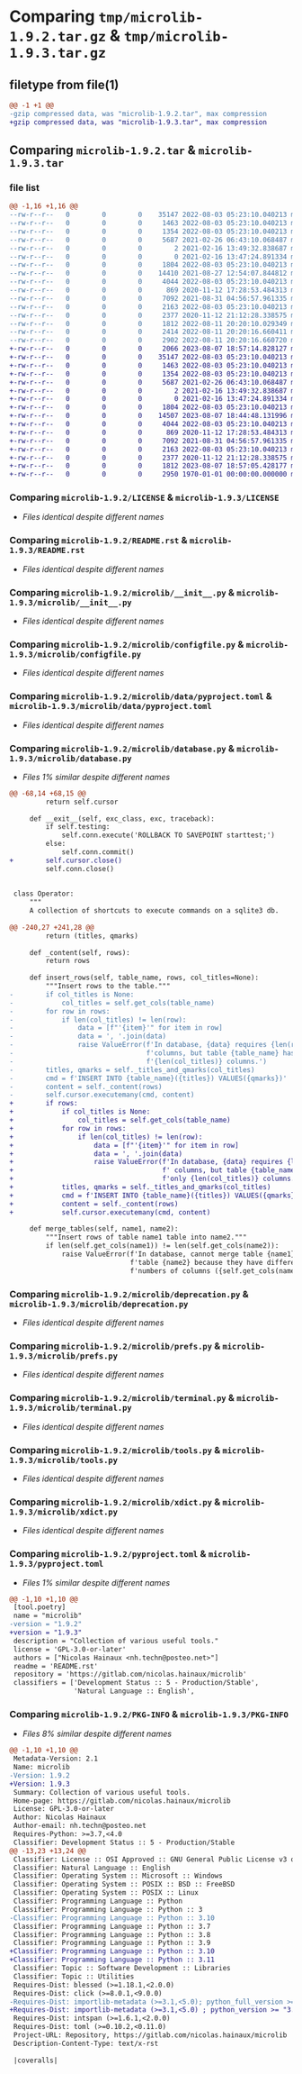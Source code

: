 # Comparing `tmp/microlib-1.9.2.tar.gz` & `tmp/microlib-1.9.3.tar.gz`

## filetype from file(1)

```diff
@@ -1 +1 @@
-gzip compressed data, was "microlib-1.9.2.tar", max compression
+gzip compressed data, was "microlib-1.9.3.tar", max compression
```

## Comparing `microlib-1.9.2.tar` & `microlib-1.9.3.tar`

### file list

```diff
@@ -1,16 +1,16 @@
--rw-r--r--   0        0        0    35147 2022-08-03 05:23:10.040213 microlib-1.9.2/LICENSE
--rw-r--r--   0        0        0     1463 2022-08-03 05:23:10.040213 microlib-1.9.2/README.rst
--rw-r--r--   0        0        0     1354 2022-08-03 05:23:10.040213 microlib-1.9.2/microlib/__init__.py
--rw-r--r--   0        0        0     5687 2021-02-26 06:43:10.068487 microlib-1.9.2/microlib/configfile.py
--rw-r--r--   0        0        0        2 2021-02-16 13:49:32.838687 microlib-1.9.2/microlib/data/empty_default_config.json
--rw-r--r--   0        0        0        0 2021-02-16 13:47:24.891334 microlib-1.9.2/microlib/data/empty_default_config.toml
--rw-r--r--   0        0        0     1804 2022-08-03 05:23:10.040213 microlib-1.9.2/microlib/data/pyproject.toml
--rw-r--r--   0        0        0    14410 2021-08-27 12:54:07.844812 microlib-1.9.2/microlib/database.py
--rw-r--r--   0        0        0     4044 2022-08-03 05:23:10.040213 microlib-1.9.2/microlib/deprecation.py
--rw-r--r--   0        0        0      869 2020-11-12 17:28:53.484313 microlib-1.9.2/microlib/prefs.py
--rw-r--r--   0        0        0     7092 2021-08-31 04:56:57.961335 microlib-1.9.2/microlib/terminal.py
--rw-r--r--   0        0        0     2163 2022-08-03 05:23:10.040213 microlib-1.9.2/microlib/tools.py
--rw-r--r--   0        0        0     2377 2020-11-12 21:12:28.338575 microlib-1.9.2/microlib/xdict.py
--rw-r--r--   0        0        0     1812 2022-08-11 20:20:10.029349 microlib-1.9.2/pyproject.toml
--rw-r--r--   0        0        0     2414 2022-08-11 20:20:16.660411 microlib-1.9.2/setup.py
--rw-r--r--   0        0        0     2902 2022-08-11 20:20:16.660720 microlib-1.9.2/PKG-INFO
+-rw-r--r--   0        0        0     2066 2023-08-07 18:57:14.828127 microlib-1.9.3/CHANGELOG.rst
+-rw-r--r--   0        0        0    35147 2022-08-03 05:23:10.040213 microlib-1.9.3/LICENSE
+-rw-r--r--   0        0        0     1463 2022-08-03 05:23:10.040213 microlib-1.9.3/README.rst
+-rw-r--r--   0        0        0     1354 2022-08-03 05:23:10.040213 microlib-1.9.3/microlib/__init__.py
+-rw-r--r--   0        0        0     5687 2021-02-26 06:43:10.068487 microlib-1.9.3/microlib/configfile.py
+-rw-r--r--   0        0        0        2 2021-02-16 13:49:32.838687 microlib-1.9.3/microlib/data/empty_default_config.json
+-rw-r--r--   0        0        0        0 2021-02-16 13:47:24.891334 microlib-1.9.3/microlib/data/empty_default_config.toml
+-rw-r--r--   0        0        0     1804 2022-08-03 05:23:10.040213 microlib-1.9.3/microlib/data/pyproject.toml
+-rw-r--r--   0        0        0    14507 2023-08-07 18:44:48.131996 microlib-1.9.3/microlib/database.py
+-rw-r--r--   0        0        0     4044 2022-08-03 05:23:10.040213 microlib-1.9.3/microlib/deprecation.py
+-rw-r--r--   0        0        0      869 2020-11-12 17:28:53.484313 microlib-1.9.3/microlib/prefs.py
+-rw-r--r--   0        0        0     7092 2021-08-31 04:56:57.961335 microlib-1.9.3/microlib/terminal.py
+-rw-r--r--   0        0        0     2163 2022-08-03 05:23:10.040213 microlib-1.9.3/microlib/tools.py
+-rw-r--r--   0        0        0     2377 2020-11-12 21:12:28.338575 microlib-1.9.3/microlib/xdict.py
+-rw-r--r--   0        0        0     1812 2023-08-07 18:57:05.428177 microlib-1.9.3/pyproject.toml
+-rw-r--r--   0        0        0     2950 1970-01-01 00:00:00.000000 microlib-1.9.3/PKG-INFO
```

### Comparing `microlib-1.9.2/LICENSE` & `microlib-1.9.3/LICENSE`

 * *Files identical despite different names*

### Comparing `microlib-1.9.2/README.rst` & `microlib-1.9.3/README.rst`

 * *Files identical despite different names*

### Comparing `microlib-1.9.2/microlib/__init__.py` & `microlib-1.9.3/microlib/__init__.py`

 * *Files identical despite different names*

### Comparing `microlib-1.9.2/microlib/configfile.py` & `microlib-1.9.3/microlib/configfile.py`

 * *Files identical despite different names*

### Comparing `microlib-1.9.2/microlib/data/pyproject.toml` & `microlib-1.9.3/microlib/data/pyproject.toml`

 * *Files identical despite different names*

### Comparing `microlib-1.9.2/microlib/database.py` & `microlib-1.9.3/microlib/database.py`

 * *Files 1% similar despite different names*

```diff
@@ -68,14 +68,15 @@
         return self.cursor
 
     def __exit__(self, exc_class, exc, traceback):
         if self.testing:
             self.conn.execute('ROLLBACK TO SAVEPOINT starttest;')
         else:
             self.conn.commit()
+        self.cursor.close()
         self.conn.close()
 
 
 class Operator:
     """
     A collection of shortcuts to execute commands on a sqlite3 db.
 
@@ -240,27 +241,28 @@
         return (titles, qmarks)
 
     def _content(self, rows):
         return rows
 
     def insert_rows(self, table_name, rows, col_titles=None):
         """Insert rows to the table."""
-        if col_titles is None:
-            col_titles = self.get_cols(table_name)
-        for row in rows:
-            if len(col_titles) != len(row):
-                data = [f"'{item}'" for item in row]
-                data = ', '.join(data)
-                raise ValueError(f'In database, {data} requires {len(row)} '
-                                 f'columns, but table {table_name} has only '
-                                 f'{len(col_titles)} columns.')
-        titles, qmarks = self._titles_and_qmarks(col_titles)
-        cmd = f'INSERT INTO {table_name}({titles}) VALUES({qmarks})'
-        content = self._content(rows)
-        self.cursor.executemany(cmd, content)
+        if rows:
+            if col_titles is None:
+                col_titles = self.get_cols(table_name)
+            for row in rows:
+                if len(col_titles) != len(row):
+                    data = [f"'{item}'" for item in row]
+                    data = ', '.join(data)
+                    raise ValueError(f'In database, {data} requires {len(row)}'
+                                     f' columns, but table {table_name} has '
+                                     f'only {len(col_titles)} columns.')
+            titles, qmarks = self._titles_and_qmarks(col_titles)
+            cmd = f'INSERT INTO {table_name}({titles}) VALUES({qmarks})'
+            content = self._content(rows)
+            self.cursor.executemany(cmd, content)
 
     def merge_tables(self, name1, name2):
         """Insert rows of table name1 table into name2."""
         if len(self.get_cols(name1)) != len(self.get_cols(name2)):
             raise ValueError(f'In database, cannot merge table {name1} into '
                              f'table {name2} because they have different '
                              f'numbers of columns ({self.get_cols(name1)} and '
```

### Comparing `microlib-1.9.2/microlib/deprecation.py` & `microlib-1.9.3/microlib/deprecation.py`

 * *Files identical despite different names*

### Comparing `microlib-1.9.2/microlib/prefs.py` & `microlib-1.9.3/microlib/prefs.py`

 * *Files identical despite different names*

### Comparing `microlib-1.9.2/microlib/terminal.py` & `microlib-1.9.3/microlib/terminal.py`

 * *Files identical despite different names*

### Comparing `microlib-1.9.2/microlib/tools.py` & `microlib-1.9.3/microlib/tools.py`

 * *Files identical despite different names*

### Comparing `microlib-1.9.2/microlib/xdict.py` & `microlib-1.9.3/microlib/xdict.py`

 * *Files identical despite different names*

### Comparing `microlib-1.9.2/pyproject.toml` & `microlib-1.9.3/pyproject.toml`

 * *Files 1% similar despite different names*

```diff
@@ -1,10 +1,10 @@
 [tool.poetry]
 name = "microlib"
-version = "1.9.2"
+version = "1.9.3"
 description = "Collection of various useful tools."
 license = 'GPL-3.0-or-later'
 authors = ["Nicolas Hainaux <nh.techn@posteo.net>"]
 readme = 'README.rst'
 repository = 'https://gitlab.com/nicolas.hainaux/microlib'
 classifiers = ['Development Status :: 5 - Production/Stable',
                'Natural Language :: English',
```

### Comparing `microlib-1.9.2/PKG-INFO` & `microlib-1.9.3/PKG-INFO`

 * *Files 8% similar despite different names*

```diff
@@ -1,10 +1,10 @@
 Metadata-Version: 2.1
 Name: microlib
-Version: 1.9.2
+Version: 1.9.3
 Summary: Collection of various useful tools.
 Home-page: https://gitlab.com/nicolas.hainaux/microlib
 License: GPL-3.0-or-later
 Author: Nicolas Hainaux
 Author-email: nh.techn@posteo.net
 Requires-Python: >=3.7,<4.0
 Classifier: Development Status :: 5 - Production/Stable
@@ -13,23 +13,24 @@
 Classifier: License :: OSI Approved :: GNU General Public License v3 or later (GPLv3+)
 Classifier: Natural Language :: English
 Classifier: Operating System :: Microsoft :: Windows
 Classifier: Operating System :: POSIX :: BSD :: FreeBSD
 Classifier: Operating System :: POSIX :: Linux
 Classifier: Programming Language :: Python
 Classifier: Programming Language :: Python :: 3
-Classifier: Programming Language :: Python :: 3.10
 Classifier: Programming Language :: Python :: 3.7
 Classifier: Programming Language :: Python :: 3.8
 Classifier: Programming Language :: Python :: 3.9
+Classifier: Programming Language :: Python :: 3.10
+Classifier: Programming Language :: Python :: 3.11
 Classifier: Topic :: Software Development :: Libraries
 Classifier: Topic :: Utilities
 Requires-Dist: blessed (>=1.18.1,<2.0.0)
 Requires-Dist: click (>=8.0.1,<9.0.0)
-Requires-Dist: importlib-metadata (>=3.1,<5.0); python_full_version >= "3.7.0" and python_full_version < "3.8.0"
+Requires-Dist: importlib-metadata (>=3.1,<5.0) ; python_version >= "3.7.dev0" and python_version < "3.8.dev0"
 Requires-Dist: intspan (>=1.6.1,<2.0.0)
 Requires-Dist: toml (>=0.10.2,<0.11.0)
 Project-URL: Repository, https://gitlab.com/nicolas.hainaux/microlib
 Description-Content-Type: text/x-rst
 
 |coveralls|
```

